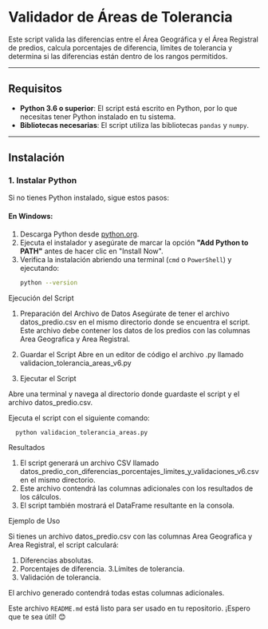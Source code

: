 # Validador de Áreas de Tolerancia

Este script valida las diferencias entre el Área Geográfica y el Área Registral de predios, calcula porcentajes de diferencia, límites de tolerancia y determina si las diferencias están dentro de los rangos permitidos.

---

## Requisitos

- **Python 3.6 o superior**: El script está escrito en Python, por lo que necesitas tener Python instalado en tu sistema.
- **Bibliotecas necesarias**: El script utiliza las bibliotecas `pandas` y `numpy`.

---

## Instalación

### 1. Instalar Python

Si no tienes Python instalado, sigue estos pasos:

#### En Windows:
1. Descarga Python desde [python.org](https://www.python.org/downloads/).
2. Ejecuta el instalador y asegúrate de marcar la opción **"Add Python to PATH"** antes de hacer clic en "Install Now".
3. Verifica la instalación abriendo una terminal (`cmd` o `PowerShell`) y ejecutando:
   ```bash
   python --version
   
Ejecución del Script
1. Preparación del Archivo de Datos
Asegúrate de tener el archivo datos_predio.csv en el mismo directorio donde se encuentra el script. Este archivo debe contener los datos de los predios con las columnas Area Geografica y Area Registral.

2. Guardar el Script
Abre en un editor de código el archivo .py llamado validacion_tolerancia_areas_v6.py

3. Ejecutar el Script

Abre una terminal y navega al directorio donde guardaste el script y el archivo datos_predio.csv.

Ejecuta el script con el siguiente comando:

      python validacion_tolerancia_areas.py

Resultados

1. El script generará un archivo CSV llamado datos_predio_con_diferencias_porcentajes_limites_y_validaciones_v6.csv en el mismo directorio.
2. Este archivo contendrá las columnas adicionales con los resultados de los cálculos.
3. El script también mostrará el DataFrame resultante en la consola.

Ejemplo de Uso

Si tienes un archivo datos_predio.csv con las columnas Area Geografica y Area Registral, el script calculará:

1. Diferencias absolutas.
2. Porcentajes de diferencia.
3.Límites de tolerancia.
4. Validación de tolerancia.

El archivo generado contendrá todas estas columnas adicionales.

Este archivo `README.md` está listo para ser usado en tu repositorio. ¡Espero que te sea útil! 😊

